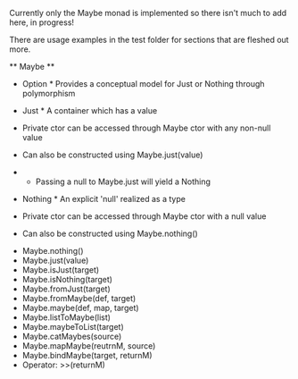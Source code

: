 Currently only the Maybe monad is implemented so there isn't much to add here, in progress!

There are usage examples in the test folder for sections that are fleshed out more.

** Maybe **

* Option *
Provides a conceptual model for Just or Nothing through polymorphism

* Just *
A container which has a value
* Private ctor can be accessed through Maybe ctor with any non-null value
* Can also be constructed using Maybe.just(value)
* - Passing a null to Maybe.just will yield a Nothing

* Nothing *
An explicit 'null' realized as a type
* Private ctor can be accessed through Maybe ctor with a null value
* Can also be constructed using Maybe.nothing()


- Maybe.nothing()
- Maybe.just(value)
- Maybe.isJust(target)
- Maybe.isNothing(target)
- Maybe.fromJust(target)
- Maybe.fromMaybe(def, target)
- Maybe.maybe(def, map, target)
- Maybe.listToMaybe(list)
- Maybe.maybeToList(target)
- Maybe.catMaybes(source)
- Maybe.mapMaybe(reutrnM, source)
- Maybe.bindMaybe(target, returnM)
- Operator: >>(returnM)